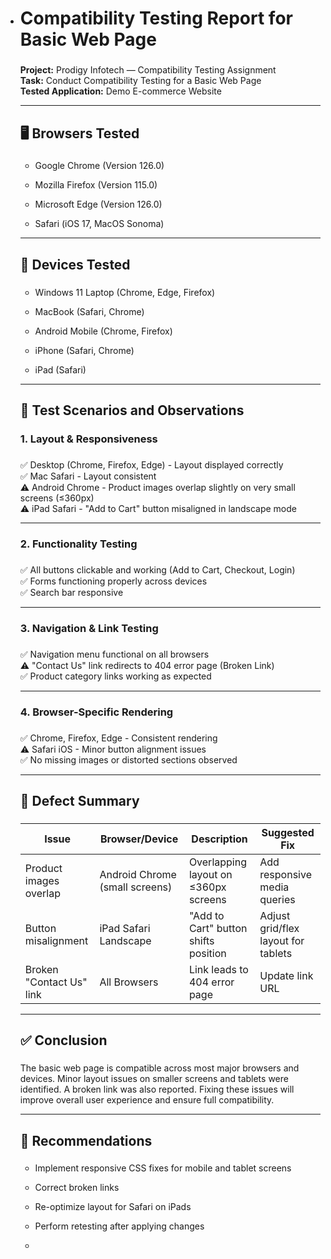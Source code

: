 *   # Compatibility Testing Report for Basic Web Page
    
    ### 
    
    **Project:** Prodigy Infotech — Compatibility Testing Assignment  
    **Task:** Conduct Compatibility Testing for a Basic Web Page  
    **Tested Application:** Demo E-commerce Website
    
    * * *
    
    ## 🖥️ Browsers Tested
    
    ### 
    
    *   Google Chrome (Version 126.0)
        
    *   Mozilla Firefox (Version 115.0)
        
    *   Microsoft Edge (Version 126.0)
        
    *   Safari (iOS 17, MacOS Sonoma)
        
    
    * * *
    
    ## 📱 Devices Tested
    
    ### 
    
    *   Windows 11 Laptop (Chrome, Edge, Firefox)
        
    *   MacBook (Safari, Chrome)
        
    *   Android Mobile (Chrome, Firefox)
        
    *   iPhone (Safari, Chrome)
        
    *   iPad (Safari)
        
    
    * * *
    
    ## 🔧 Test Scenarios and Observations
    
    ### 1\. Layout & Responsiveness
    
    ### 
    
    ✅ Desktop (Chrome, Firefox, Edge) - Layout displayed correctly  
    ✅ Mac Safari - Layout consistent  
    ⚠️ Android Chrome - Product images overlap slightly on very small screens (≤360px)  
    ⚠️ iPad Safari - "Add to Cart" button misaligned in landscape mode
    
    * * *
    
    ### 2\. Functionality Testing
    
    ### 
    
    ✅ All buttons clickable and working (Add to Cart, Checkout, Login)  
    ✅ Forms functioning properly across devices  
    ✅ Search bar responsive
    
    * * *
    
    ### 3\. Navigation & Link Testing
    
    ### 
    
    ✅ Navigation menu functional on all browsers  
    ⚠️ "Contact Us" link redirects to 404 error page (Broken Link)  
    ✅ Product category links working as expected
    
    * * *
    
    ### 4\. Browser-Specific Rendering
    
    ### 
    
    ✅ Chrome, Firefox, Edge - Consistent rendering  
    ⚠️ Safari iOS - Minor button alignment issues  
    ✅ No missing images or distorted sections observed
    
    * * *
    
    ## 🐞 Defect Summary
    
    ### 
    
    | Issue | Browser/Device | Description | Suggested Fix |
    | --- | --- | --- | --- |
    | Product images overlap | Android Chrome (small screens) | Overlapping layout on ≤360px screens | Add responsive media queries |
    | Button misalignment | iPad Safari Landscape | "Add to Cart" button shifts position | Adjust grid/flex layout for tablets |
    | Broken "Contact Us" link | All Browsers | Link leads to 404 error page | Update link URL |
    
    * * *
    
    ## ✅ Conclusion
    
    ### 
    
    The basic web page is compatible across most major browsers and devices. Minor layout issues on smaller screens and tablets were identified. A broken link was also reported. Fixing these issues will improve overall user experience and ensure full compatibility.
    
    * * *
    
    ## 📌 Recommendations
    
    ### 
    
    *   Implement responsive CSS fixes for mobile and tablet screens
        
    *   Correct broken links
        
    *   Re-optimize layout for Safari on iPads
        
    *   Perform retesting after applying changes
        
    
    *